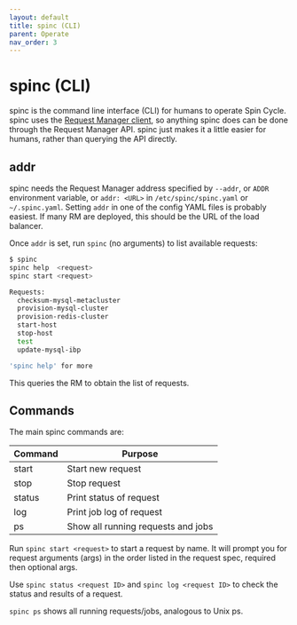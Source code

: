 ```yaml
---
layout: default
title: spinc (CLI)
parent: Operate
nav_order: 3
---
```


# spinc (CLI)

spinc is the command line interface (CLI) for humans to operate Spin Cycle. spinc uses the [Request Manager client](https://godoc.org/github.com/square/spincycle/request-manager#Client), so anything spinc does can be done through the Request Manager API. spinc just makes it a little easier for humans, rather than querying the API directly.

## addr

spinc needs the Request Manager address specified by `--addr`, or `ADDR` environment variable, or `addr: <URL>` in `/etc/spinc/spinc.yaml` or `~/.spinc.yaml`. Setting `addr` in one of the config YAML files is probably easiest. If many RM are deployed, this should be the URL of the load balancer.

Once `addr` is set, run `spinc` (no arguments) to list available requests:

```sh
$ spinc
spinc help  <request>
spinc start <request>

Requests:
  checksum-mysql-metacluster
  provision-mysql-cluster
  provision-redis-cluster
  start-host
  stop-host
  test
  update-mysql-ibp

'spinc help' for more
```

This queries the RM to obtain the list of requests.

## Commands

The main spinc commands are:

| Command | Purpose | 
| ------- | -------- |
| start | Start new request |
| stop  | Stop request |
| status | Print status of request |
| log | Print job log of request |
| ps | Show all running requests and jobs |

Run `spinc start <request>` to start a request by name. It will prompt you for request arguments (args) in the order listed in the request spec, required then optional args.

Use `spinc status <request ID>` and `spinc log <request ID>` to check the status and results of a request.

`spinc ps` shows all running requests/jobs, analogous to Unix ps.

